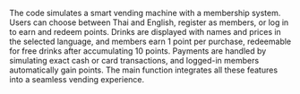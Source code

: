 The code simulates a smart vending machine with a membership system. Users can choose between Thai and English, register as members, or log in to earn and redeem points. Drinks are displayed with names and prices in the selected language, and members earn 1 point per purchase, redeemable for free drinks after accumulating 10 points. Payments are handled by simulating exact cash or card transactions, and logged-in members automatically gain points. The main function integrates all these features into a seamless vending experience.






